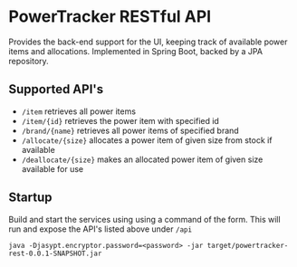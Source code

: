 # PowerTracker RESTful API

Provides the back-end support for the UI, keeping track of available power items and allocations. Implemented in Spring Boot, backed by a JPA repository.

## Supported API's

* `/item` retrieves all power items
* `/item/{id}` retrieves the power item with specified id 
* `/brand/{name}` retrieves all power items of specified brand
* `/allocate/{size}` allocates a power item of given size from stock if available
* `/deallocate/{size}` makes an allocated power item of given size available for use

## Startup

Build and start the services using using a command of the form. This will run and expose the API's listed above under `/api`

`java -Djasypt.encryptor.password=<password> -jar target/powertracker-rest-0.0.1-SNAPSHOT.jar`